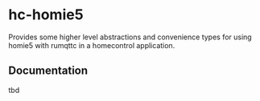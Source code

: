 # hc-homie5

Provides some higher level abstractions and convenience types for using homie5 with rumqttc
in a homecontrol application.

## Documentation

tbd
